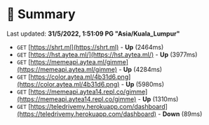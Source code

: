 # 📖 Summary
Last updated: **31/5/2022, 1:51:09 PG "Asia/Kuala_Lumpur"**

- `GET` [https://shrt.ml](https://shrt.ml) - **Up** (2464ms)
- `GET` [https://hst.aytea.ml/](https://hst.aytea.ml/) - **Up** (3977ms)
- `GET` [https://memeapi.aytea.ml/gimme](https://memeapi.aytea.ml/gimme) - **Up** (4284ms)
- `GET` [https://color.aytea.ml/4b31d6.png](https://color.aytea.ml/4b31d6.png) - **Up** (5980ms)
- `GET` [https://memeapi.aytea14.repl.co/gimme](https://memeapi.aytea14.repl.co/gimme) - **Up** (1310ms)
- `GET` [https://teledrivemy.herokuapp.com/dashboard](https://teledrivemy.herokuapp.com/dashboard) - **Down** (89ms)
